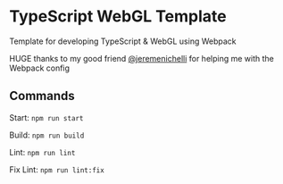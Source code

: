 # TypeScript WebGL Template
Template for developing TypeScript &amp; WebGL using Webpack

HUGE thanks to my good friend [@jeremenichelli]( https://github.com/jeremenichelli) for helping me with the Webpack config

## Commands

Start: `npm run start`

Build: `npm run build`

Lint: `npm run lint`

Fix Lint: `npm run lint:fix`
